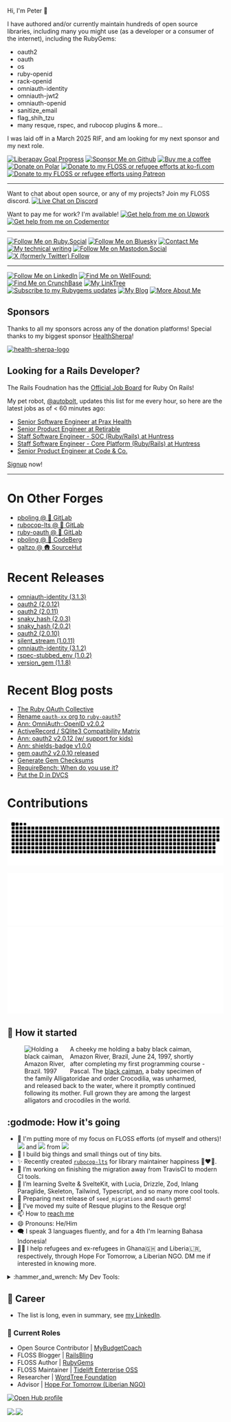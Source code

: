 Hi, I'm Peter 👋

I have authored and/or currently maintain hundreds of open source libraries, including many you might use (as a developer or a consumer of the internet), including the RubyGems:
- oauth2
- oauth
- os
- ruby-openid
- rack-openid
- omniauth-identity
- omniauth-jwt2
- omniauth-openid
- sanitize_email
- flag_shih_tzu
- many resque, rspec, and rubocop plugins & more...

I was laid off in a March 2025 RIF, and am looking for my next sponsor and my next role.

[![Liberapay Goal Progress][⛳liberapay-img]][⛳liberapay]
[![Sponsor Me on Github][🖇sponsor-img]][🖇sponsor]
[![Buy me a coffee][🖇buyme-small-img]][🖇buyme]
[![Donate on Polar][🖇polar-img]][🖇polar]
[![Donate to my FLOSS or refugee efforts at ko-fi.com][🖇kofi-img]][🖇kofi]
[![Donate to my FLOSS or refugee efforts using Patreon][🖇patreon-img]][🖇patreon]

---

Want to chat about open source, or any of my projects?  Join my FLOSS discord.
[![Live Chat on Discord][✉️discord-invite-img]][✉️discord-invite]

Want to pay me for work? I'm available!
[![Get help from me on Upwork][👨🏼‍🏫expsup-upwork-img]][👨🏼‍🏫expsup-upwork]
[![Get help from me on Codementor][👨🏼‍🏫expsup-codementor-img]][👨🏼‍🏫expsup-codementor]

---

[![Follow Me on Ruby.Social][💖🐘ruby-mast-img]][💖🐘ruby-mast]
[![Follow Me on Bluesky][💖🦋bluesky-img]][💖🦋bluesky]
[![Contact Me][🚂my-contact-img]][🚂my-contact]
[![My technical writing][💖💁🏼‍♂️devto-img]][💖💁🏼‍♂️devto]
[![Follow Me on Mastodon.Social][💖🐘social-mast-img]][💖🐘social-mast]
[![X (formerly Twitter) Follow][💖❌-img]][💖❌]

---

[![Follow Me on LinkedIn][💖🖇linkedin-img]][💖🖇linkedin]
[![Find Me on WellFound:][💖✌️wellfound-img]][💖✌️wellfound]
[![Find Me on CrunchBase][💖💲crunchbase-img]][💖💲crunchbase]
[![My LinkTree][💖🌳linktree-img]][💖🌳linktree]
[![Subscribe to my Rubygems updates][💎rubygems-img]][💎rubygems]
[![My Blog][🚂my-blog-img]][🚂my-blog]
[![More About Me][💖💁🏼‍♂️aboutme-img]][💖💁🏼‍♂️aboutme]

[✉️discord-invite]: https://discord.gg/3qme4XHNKN
[✉️discord-invite-img]: https://img.shields.io/discord/1373797679469170758?style=for-the-badge

[⛳liberapay-img]: https://img.shields.io/liberapay/goal/pboling.svg?logo=liberapay
[⛳liberapay]: https://liberapay.com/pboling/donate
[🖇sponsor-img]: https://img.shields.io/badge/Sponsor_Me!-pboling.svg?style=social&logo=github
[🖇sponsor]: https://github.com/sponsors/pboling
[🖇polar-img]: https://img.shields.io/badge/polar-donate-yellow.svg
[🖇polar]: https://polar.sh/pboling
[🖇kofi-img]: https://img.shields.io/badge/a_more_different_coffee-✓-yellow.svg
[🖇kofi]: https://ko-fi.com/O5O86SNP4
[🖇patreon-img]: https://img.shields.io/badge/patreon-donate-yellow.svg
[🖇patreon]: https://patreon.com/galtzo
[🖇buyme-img]: https://img.buymeacoffee.com/button-api/?text=Buy%20me%20a%20latte&emoji=&slug=pboling&button_colour=FFDD00&font_colour=000000&font_family=Cookie&outline_colour=000000&coffee_colour=ffffff
[🖇buyme]: https://www.buymeacoffee.com/pboling
[🖇buyme-small-img]: https://img.shields.io/badge/buy_me_a_coffee-✓-yellow.svg?style=flat

[👨🏼‍🏫expsup-upwork]: https://www.upwork.com/freelancers/~014942e9b056abdf86?mp_source=share
[👨🏼‍🏫expsup-upwork-img]: https://img.shields.io/badge/UpWork-13544E?style=for-the-badge&logo=Upwork&logoColor=white
[👨🏼‍🏫expsup-codementor]: https://www.codementor.io/peterboling?utm_source=github&utm_medium=button&utm_term=peterboling&utm_campaign=github
[👨🏼‍🏫expsup-codementor-img]: https://img.shields.io/badge/CodeMentor-Get_Help-1abc9c?style=for-the-badge&logo=CodeMentor&logoColor=white

[🚂my-blog]: http://www.railsbling.com
[🚂my-blog-img]: https://img.shields.io/badge/blog-railsbling-0093D0.svg?style=flat&logo=rubyonrails&logoColor=orange
[🚂my-contact]: http://www.railsbling.com/contact
[🚂my-contact-img]: https://img.shields.io/badge/Contact-Peter_Boling-0093D0.svg?style=flat&logo=rubyonrails&logoColor=red

[💖🖇linkedin]: http://www.linkedin.com/in/peterboling
[💖🖇linkedin-img]: https://img.shields.io/badge/PeterBoling-LinkedIn-0B66C2?style=flat&logo=newjapanprowrestling
[💖✌️wellfound]: https://angel.co/u/peter-boling
[💖✌️wellfound-img]: https://img.shields.io/badge/peter--boling-orange?style=flat&logo=wellfound
[💖💲crunchbase]: https://www.crunchbase.com/person/peter-boling
[💖💲crunchbase-img]: https://img.shields.io/badge/peter--boling-purple?style=flat&logo=crunchbase
[💖🐘ruby-mast]: https://ruby.social/@galtzo
[💖🐘ruby-mast-img]: https://img.shields.io/mastodon/follow/109447111526622197?domain=https%3A%2F%2Fruby.social&style=flat&logo=mastodon&label=Ruby.social%20%40galtzo
[💖🐘social-mast]: https://mastodon.social/@galtzo
[💖🐘social-mast-img]: https://img.shields.io/mastodon/follow/000924127?domain=https%3A%2F%2Fmastodon.social&style=flat&logo=mastodon&label=Mastodon.social%20%40galtzo
[💖🦋bluesky]: https://bsky.app/profile/galtzo.com
[💖🦋bluesky-img]: https://img.shields.io/badge/@galtzo.com-0285FF?style=flat&logo=bluesky&logoColor=white
[💖❌]: https://x.com/@galtzo
[💖❌-img]: https://img.shields.io/twitter/follow/galtzo
[💖🌳linktree]: https://linktr.ee/galtzo
[💖🌳linktree-img]: https://img.shields.io/badge/galtzo-purple?style=flat&logo=linktree
[💖💁🏼‍♂️devto]: https://dev.to/galtzo
[💖💁🏼‍♂️devto-img]: https://img.shields.io/badge/dev.to-0A0A0A?style=flat&logo=devdotto&logoColor=white
[💖💁🏼‍♂️aboutme]: https://about.me/peter.boling
[💖💁🏼‍♂️aboutme-img]: https://img.shields.io/badge/about.me-0A0A0A?style=flat&logo=aboutme&logoColor=white
[💎rubygems]: https://rubygems.org/profiles/pboling
[💎rubygems-img]: https://img.shields.io/gem/u/pboling.svg
[my🧪lab]: https://gitlab.com/pboling
[my🧊berg]: https://codeberg.org/pboling
[my🛖hut]: https://sr.ht/~galtzo/
[rubocop-lts🧪lab]: http://rubocop-lts.gitlab.io/
[ruby-oauth🧪lab]: https://gitlab.com/ruby-oauth

## Sponsors

Thanks to all my sponsors across any of the donation platforms!  Special thanks to my biggest sponsor [HealthSherpa][health-sherpa]!

[![health-sherpa-logo][health-sherpa-logo]][health-sherpa]

[health-sherpa]: https://healthsherpa.com
[health-sherpa-logo]: /assets/img/logos/health-sherpa.png

## Looking for a Rails Developer?

The Rails Foudnation has the [Official Job Board](https://jobs.rubyonrails.org/) for Ruby On Rails!


My pet robot, [@autobolt](https://github.com/autobolt), updates this list for me every hour, so here are the latest jobs as of < 60 minutes ago:

<!-- OFFICIAL-RAILS-JOBS:START -->
- [Senior Software Engineer at Prax Health](https://jobs.rubyonrails.org/jobs/3086-senior-software-engineer-prax-health)
- [Senior Product Engineer at Retirable](https://jobs.rubyonrails.org/jobs/3085-senior-product-engineer-retirable)
- [Staff Software Engineer - SOC &lpar;Ruby/Rails&rpar; at Huntress](https://jobs.rubyonrails.org/jobs/3006-staff-software-engineer-soc-ruby-rails-huntress)
- [Staff Software Engineer - Core Platform &lpar;Ruby/Rails&rpar; at Huntress](https://jobs.rubyonrails.org/jobs/3005-staff-software-engineer-core-platform-ruby-rails-huntress)
- [Senior Product Engineer at Code &amp; Co.](https://jobs.rubyonrails.org/jobs/2986-senior-product-engineer-code-co)
<!-- OFFICIAL-RAILS-JOBS:END -->

[Signup](https://jobs.rubyonrails.org/) now!

---

# On Other Forges

- [pboling @ 🧪 GitLab][my🧪lab]
- [rubocop-lts @ 🧪 GitLab][rubocop-lts🧪lab]
- [ruby-oauth @ 🧪 GitLab][ruby-oauth🧪lab]
- [pboling @ 🧊 CodeBerg][my🧊berg]
- [galtzo @ 🛖 SourceHut][my🛖hut]

# Recent Releases

<!-- PBOLINGS-RUBYGEMS:START -->
- [omniauth-identity &lpar;3.1.3&rpar;](https://rubygems.org/gems/omniauth-identity/versions/3.1.3)
- [oauth2 &lpar;2.0.12&rpar;](https://rubygems.org/gems/oauth2/versions/2.0.12)
- [oauth2 &lpar;2.0.11&rpar;](https://rubygems.org/gems/oauth2/versions/2.0.11)
- [snaky_hash &lpar;2.0.3&rpar;](https://rubygems.org/gems/snaky_hash/versions/2.0.3)
- [snaky_hash &lpar;2.0.2&rpar;](https://rubygems.org/gems/snaky_hash/versions/2.0.2)
- [oauth2 &lpar;2.0.10&rpar;](https://rubygems.org/gems/oauth2/versions/2.0.10)
- [silent_stream &lpar;1.0.11&rpar;](https://rubygems.org/gems/silent_stream/versions/1.0.11)
- [omniauth-identity &lpar;3.1.2&rpar;](https://rubygems.org/gems/omniauth-identity/versions/3.1.2)
- [rspec-stubbed_env &lpar;1.0.2&rpar;](https://rubygems.org/gems/rspec-stubbed_env/versions/1.0.2)
- [version_gem &lpar;1.1.8&rpar;](https://rubygems.org/gems/version_gem/versions/1.1.8)
<!-- PBOLINGS-RUBYGEMS:END -->

# Recent Blog posts
<!-- BLOG-POST-LIST:START -->
- [The Ruby OAuth Collective](https://dev.to/galtzo/the-ruby-oauth-collective-5f90)
- [Rename `oauth-xx` org to `ruby-oauth`?](https://dev.to/galtzo/rename-oauth-xx-org-to-ruby-oauth-g44)
- [Ann: OmniAuth::OpenID v2.0.2](https://dev.to/galtzo/ann-omniauthopenid-v202-3eln)
- [ActiveRecord / SQlite3 Compatibility Matrix](https://dev.to/galtzo/activerecord-sqlite3-compatibility-matrix-58id)
- [Ann: oauth2 v2.0.12 &lpar;w/ support for kids&rpar;](https://dev.to/galtzo/ann-oauth2-v2012-w-support-for-kids-57be)
- [Ann: shields-badge v1.0.0](https://dev.to/galtzo/announce-shields-badge-v100-4a9m)
- [gem oauth2 v2.0.10 released](https://dev.to/galtzo/gem-oauth2-v2010-released-10bj)
- [Generate Gem Checksums](http://www.railsbling.com/ruby/rubygems_checksums/)
- [RequireBench: When do you use it?](http://www.railsbling.com/require_bench/require_bench_when_to_use/)
- [Put the D in DVCS](http://www.railsbling.com/posts/dvcs/put_the_d_in_dvcs/)
<!-- BLOG-POST-LIST:END -->

# Contributions

<picture>
  <source media="(prefers-color-scheme: dark)" srcset="https://github.com/pboling/pboling/raw/output/github-snake-dark.svg" />
  <source media="(prefers-color-scheme: light)" srcset="https://github.com/pboling/pboling/raw/output/github-snake.svg" />
  <img alt="github-snake" src="github-snake.svg" />
</picture>

![Comment Reactions](https://github.com/pboling/pboling/raw/main/dist/metrics.plugin.reactions.svg?raw=true)
![Notable Contributions](https://github.com/pboling/pboling/raw/main/dist/metrics.plugin.notable.svg?raw=true)

## :child: How it started

<figure>
  <img align="left" width="25%" src="https://railsbling.com/peter-amazon-black-caiman.jpg" alt="Holding a black caiman, Amazon River, Brazil. 1997">
  <figcaption>A cheeky me holding a baby black caiman, Amazon River, Brazil, June 24, 1997, shortly after completing my first programming course - Pascal. The <a href="https://en.wikipedia.org/wiki/Black_caiman">black caiman</a>, a baby specimen of the family Alligatoridae and order Crocodilia, was unharmed, and released back to the water, where it promptly continued following its mother. Full grown they are among the largest alligators and crocodiles in the world<a src="https://github.com/ElectricRCAircraftGuy/eRCaGuy_hello_world/blob/master/markdown/github_readme_center_and_align_images.md">.</a></figcaption>
</figure>

## :godmode: How it's going

- 🦷 I'm putting more of my focus on FLOSS efforts (of myself and others)! <img src="https://img.shields.io/liberapay/gives/pboling.svg?logo=liberapay"> and <img src="https://img.shields.io/liberapay/receives/pboling.svg?logo=liberapay"> from <img src="https://img.shields.io/liberapay/patrons/pboling.svg?logo=liberapay">
- 👷 I build big things and small things out of tiny bits.
- ✨ Recently created [`rubocop-lts`](https://github.com/rubocop-lts) for library maintainer happiness 👩‍❤️‍👩.
- 🔭 I’m working on finishing the migration away from TravisCI to modern CI tools.
- 🌱 I’m learning Svelte & SvelteKit, with Lucia, Drizzle, Zod, Inlang Paraglide, Skeleton, Tailwind, Typescript, and so many more cool tools.
- 👯 Preparing next release of `seed_migrations` and `oauth` gems!
- 🤔 I’ve moved my suite of Resque plugins to the Resque org!
- 📫 How to [reach me](https://about.me/peter.boling)
- 😄 Pronouns: He/Him
- 🗨️ I speak 3 languages fluently, and for a 4th I'm learning Bahasa Indonesia!
- 👷‍♂️ I help refugees and ex-refugees in Ghana🇬🇭 and Liberia🇱🇷, respectively, through Hope For Tomorrow, a Liberian NGO.  DM me if interested in knowing more.

<details>
  <summary>:hammer_and_wrench: My Dev Tools:</summary>
  <div id="tools">
    <img src="https://raw.githubusercontent.com/devicons/devicon/master/icons/amazonwebservices/amazonwebservices-original.svg"
       alt="AWS" title="AWS" width="28" height="28" />
    <img src="https://raw.githubusercontent.com/devicons/devicon/master/icons/bash/bash-plain.svg"
       alt="bash" title="bash" width="28" height="28" />
    <img src="https://raw.githubusercontent.com/devicons/devicon/master/icons/circleci/circleci-plain.svg"
       alt="circleci" title="circleci" width="28" height="28" />
    <img src="https://raw.githubusercontent.com/devicons/devicon/master/icons/codecov/codecov-plain.svg"
       alt="codecov" title="codecov" width="28" height="28" />
    <img src="https://raw.githubusercontent.com/devicons/devicon/master/icons/css3/css3-plain.svg"
       alt="css3" title="css3" width="28" height="28" />
    <img src="https://raw.githubusercontent.com/devicons/devicon/master/icons/debian/debian-plain.svg"
       alt="debian" title="debian" width="28" height="28" />
    <img src="https://raw.githubusercontent.com/devicons/devicon/master/icons/digitalocean/digitalocean-original.svg"
       alt="digitalocean" title="digitalocean" width="28" height="28" />
    <img src="https://raw.githubusercontent.com/devicons/devicon/master/icons/docker/docker-plain.svg"
       alt="docker" title="docker" width="28" height="28" />
    <img src="https://raw.githubusercontent.com/devicons/devicon/master/icons/git/git-plain.svg"
       alt="git" title="git" width="28" height="28" />
    <img src="https://raw.githubusercontent.com/devicons/devicon/master/icons/github/github-original.svg"
       alt="github" title="github" width="28" height="28" />
    <img src="https://raw.githubusercontent.com/devicons/devicon/master/icons/gitlab/gitlab-plain.svg"
       alt="gitlab" title="gitlab" width="28" height="28" />
    <img src="https://raw.githubusercontent.com/devicons/devicon/master/icons/gitter/gitter-plain.svg"
       alt="gitter" title="gitter" width="28" height="28" />
    <img src="https://github.com/devicons/devicon/blob/master/icons/graphql/graphql-plain.svg"
       alt="graphql" title="graphql" width="28" height="28" />
    <img src="https://raw.githubusercontent.com/devicons/devicon/master/icons/handlebars/handlebars-original.svg"
       alt="handlebars" title="handlebars" width="28" height="28" />
    <img src="https://raw.githubusercontent.com/devicons/devicon/master/icons/heroku/heroku-plain.svg"
       alt="heroku" title="heroku" width="28" height="28" />
    <img src="https://raw.githubusercontent.com/devicons/devicon/master/icons/jamstack/jamstack-original.svg"
       alt="jamstack" title="jamstack" width="28" height="28" />
    <img src="https://raw.githubusercontent.com/devicons/devicon/master/icons/javascript/javascript-plain.svg"
       alt="javascript" title="javascript" width="28" height="28" />
    <img src="https://raw.githubusercontent.com/devicons/devicon/master/icons/jetbrains/jetbrains-original.svg"
       alt="jetbrains" title="jetbrains" width="28" height="28" />
    <img src="https://raw.githubusercontent.com/devicons/devicon/master/icons/jira/jira-plain.svg"
       alt="jira" title="jira" width="28" height="28" />
    <img src="https://raw.githubusercontent.com/devicons/devicon/master/icons/kubernetes/kubernetes-plain.svg"
       alt="kubernetes" title="kubernetes" width="28" height="28" />
    <img src="https://raw.githubusercontent.com/devicons/devicon/master/icons/linux/linux-plain.svg"
       alt="linux" title="linux" width="28" height="28" />
    <img src="https://raw.githubusercontent.com/devicons/devicon/master/icons/markdown/markdown-original.svg"
       alt="markdown" title="markdown" width="28" height="28" />
    <img src="https://raw.githubusercontent.com/devicons/devicon/master/icons/mysql/mysql-plain.svg"
       alt="mysql" title="mysql" width="28" height="28" />
    <img src="https://raw.githubusercontent.com/devicons/devicon/master/icons/neo4j/neo4j-plain.svg"
       alt="neo4j" title="neo4j" width="28" height="28" />
    <img src="https://raw.githubusercontent.com/devicons/devicon/master/icons/nodejs/nodejs-plain.svg"
       alt="nodejs" title="nodejs" width="28" height="28" />
    <img src="https://raw.githubusercontent.com/devicons/devicon/master/icons/postgresql/postgresql-plain.svg"
       alt="postgresql" title="postgresql" width="28" height="28" />
    <img src="https://github.com/devicons/devicon/blob/master/icons/rails/rails-plain.svg"
       alt="rails" title="rails" width="28" height="28" />
    <img src="https://raw.githubusercontent.com/devicons/devicon/master/icons/ruby/ruby-plain.svg"
       alt="ruby" title="ruby" width="28" height="28" />
    <img src="https://raw.githubusercontent.com/devicons/devicon/master/icons/rubymine/rubymine-plain.svg"
       alt="rubymine" title="rubymine" width="28" height="28" />
    <img src="https://github.com/devicons/devicon/blob/master/icons/svelte/svelte-plain.svg"
       alt="svelte" title="svelte" width="28" height="28" />
    <img src="https://raw.githubusercontent.com/devicons/devicon/master/icons/wordpress/wordpress-plain.svg"
       alt="wordpress" title="wordpress" width="28" height="28" />
  </div>
</details>

## :briefcase: Career

- The list is long, even in summary, see [my LinkedIn](https://www.linkedin.com/in/peterboling/).

### :roll_of_paper: Current Roles

- Open Source Contributor | [MyBudgetCoach](https://www.mybudgetcoach.com/) 
- FLOSS Blogger | [RailsBling](https://dev.to/galtzo)
- FLOSS Author | [RubyGems](https://rubygems.org/profiles/pboling)
- FLOSS Maintainer | [Tidelift Enterprise OSS](https://tidelift.com/subscription/pkg/rubygems-oauth2?utm_source=rubygems-oauth2&utm_medium=referral&utm_campaign=enterprise)
- Researcher | [WordTree Foundation](http://wordtree.org/)
- Advisor | [Hope For Tomorrow (Liberian NGO)](https://www.facebook.com/hope.for.tomorrow.liberia)

[![Open Hub profile](https://www.openhub.net/accounts/peterboling/widgets/account_detailed?format=gif&amp;ref=sample)](https://www.openhub.net/accounts/peterboling?ref=sample)

<a href="https://github.com/anuraghazra/github-readme-stats#github-stats-card">
  <img align="center" src="https://github-readme-stats.vercel.app/api?username=pboling&count_private=true&show_icons=true&theme=tokyonight" />
</a>
<a href="https://github.com/anuraghazra/github-readme-stats#top-languages-card">
  <img align="center" src="https://github-readme-stats.vercel.app/api/top-langs/?username=pboling&theme=tokyonight&layout=compact&hide=rich%20text%20format" />
</a>
